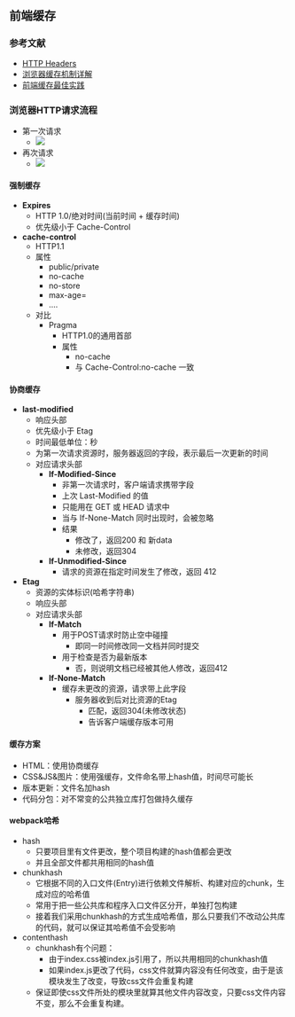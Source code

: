 ## 前端缓存
### 参考文献
+ [HTTP Headers](https://developer.mozilla.org/zh-CN/docs/Web/HTTP/Headers)
+ [浏览器缓存机制详解](https://www.cnblogs.com/slly/p/6732749.html)
+ [前端缓存最佳实践](https://juejin.im/post/5c136bd16fb9a049d37efc47#heading-7)
### 浏览器HTTP请求流程
+ 第一次请求
  + ![](https://images2015.cnblogs.com/blog/1028513/201704/1028513-20170420165022024-1993543549.png)
+ 再次请求
  + ![](https://images2015.cnblogs.com/blog/1028513/201704/1028513-20170420165136790-834238622.png)
#### 强制缓存
+ **Expires**
  + HTTP 1.0/绝对时间(当前时间 + 缓存时间)
  + 优先级小于 Cache-Control
+ **cache-control**
  + HTTP1.1
  + 属性
    + public/private
    + no-cache
    + no-store
    + max-age=<seconds>
    + ....
  + 对比
    + Pragma
      + HTTP1.0的通用首部
      + 属性
        + no-cache
        + 与 Cache-Control:no-cache 一致
#### 协商缓存
+ **last-modified**
  + 响应头部
  + 优先级小于 Etag
  + 时间最低单位：秒
  + 为第一次请求资源时，服务器返回的字段，表示最后一次更新的时间
  + 对应请求头部
    + **If-Modified-Since**
      + 非第一次请求时，客户端请求携带字段
      + 上次 Last-Modified 的值
      + 只能用在 GET 或 HEAD 请求中
      + 当与 If-None-Match 同时出现时，会被忽略
      + 结果
        + 修改了，返回200 和 新data
        + 未修改，返回304
    + **If-Unmodified-Since**
      + 请求的资源在指定时间发生了修改，返回 412
+ **Etag**
  + 资源的实体标识(哈希字符串)
  + 响应头部
  + 对应请求头部
    + **If-Match**
      + 用于POST请求时防止空中碰撞
        + 即同一时间修改同一文档并同时提交
      + 用于检查是否为最新版本
        + 否，则说明文档已经被其他人修改，返回412
    + **If-None-Match**
      + 缓存未更改的资源，请求带上此字段
        + 服务器收到后对比资源的Etag
          + 匹配，返回304(未修改状态)
          + 告诉客户端缓存版本可用
#### 缓存方案
+ HTML：使用协商缓存
+ CSS&JS&图片：使用强缓存，文件命名带上hash值，时间尽可能长
+ 版本更新：文件名加hash
+ 代码分包：对不常变的公共独立库打包做持久缓存
#### webpack哈希
+ hash
  + 只要项目里有文件更改，整个项目构建的hash值都会更改
  + 并且全部文件都共用相同的hash值
+ chunkhash
  + 它根据不同的入口文件(Entry)进行依赖文件解析、构建对应的chunk，生成对应的哈希值
  + 常用于把一些公共库和程序入口文件区分开，单独打包构建
  + 接着我们采用chunkhash的方式生成哈希值，那么只要我们不改动公共库的代码，就可以保证其哈希值不会受影响
+ contenthash
  + chunkhash有个问题：
    + 由于index.css被index.js引用了，所以共用相同的chunkhash值
    + 如果index.js更改了代码，css文件就算内容没有任何改变，由于是该模块发生了改变，导致css文件会重复构建
  + 保证即使css文件所处的模块里就算其他文件内容改变，只要css文件内容不变，那么不会重复构建。